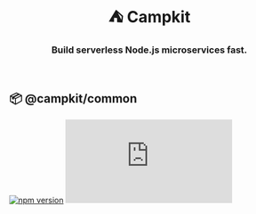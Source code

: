 <h1 align="center"> ⛺ Campkit </h1>
<h3 align="center">Build serverless Node.js microservices fast.</h3>

<br/>

## :package: @campkit/common

[![npm version](https://badge.fury.io/js/%40campkit%2Fcommon.svg)](https://badge.fury.io/js/%40campkit%2Fcommon)
[![gzip size](http://img.badgesize.io/https://unpkg.com/%40campkit%2Fcommon@latest/dist/common.cjs.production.min.js?compression=gzip)](https://unpkg.com/%40campkit%2Frest@latest/dist/common.cjs.production.min.js)
